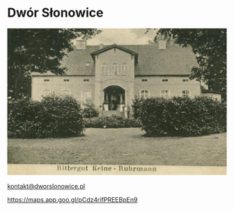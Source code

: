 # Dwór Słonowice

![Dwór dawno temu](Słonowice-pałac-Keine-Ruhrmann.jpg)

<kontakt@dworslonowice.pl>

<https://maps.app.goo.gl/pCdz4rifPREEBpEn9>
